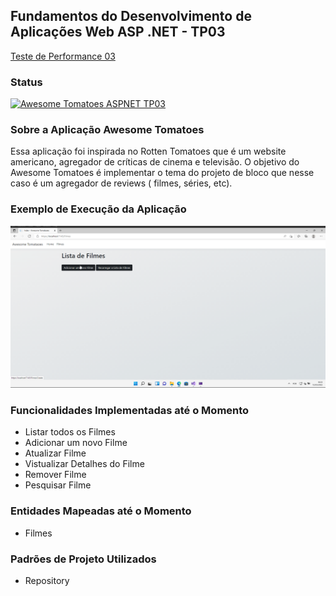 ## Fundamentos do Desenvolvimento de Aplicações Web ASP .NET - TP03

[Teste de Performance 03](https://lms.infnet.edu.br/moodle/mod/assign/view.php?id=276125)

### Status

[![Awesome Tomatoes ASPNET TP03](https://github.com/msmagnanijr/csharp-mauricio-magnani/actions/workflows/build-dotnet-tp03.yml/badge.svg)](https://github.com/msmagnanijr/csharp-mauricio-magnani/actions/workflows/build-dotnet-tp03.yml)


### Sobre a Aplicação Awesome Tomatoes

Essa aplicação foi inspirada no Rotten Tomatoes que é um website americano, agregador de críticas de cinema e televisão. O objetivo do Awesome Tomatoes é implementar
o tema do projeto de bloco que nesse caso é um agregador de reviews ( filmes, séries, etc).

### Exemplo de Execução da Aplicação

![](images/app.gif)

### Funcionalidades Implementadas até o Momento

 - Listar todos os Filmes
 - Adicionar um novo Filme
 - Atualizar Filme
 - Vistualizar Detalhes do Filme
 - Remover Filme
 - Pesquisar Filme

### Entidades Mapeadas até o Momento

 - Filmes

### Padrões de Projeto Utilizados

 - Repository